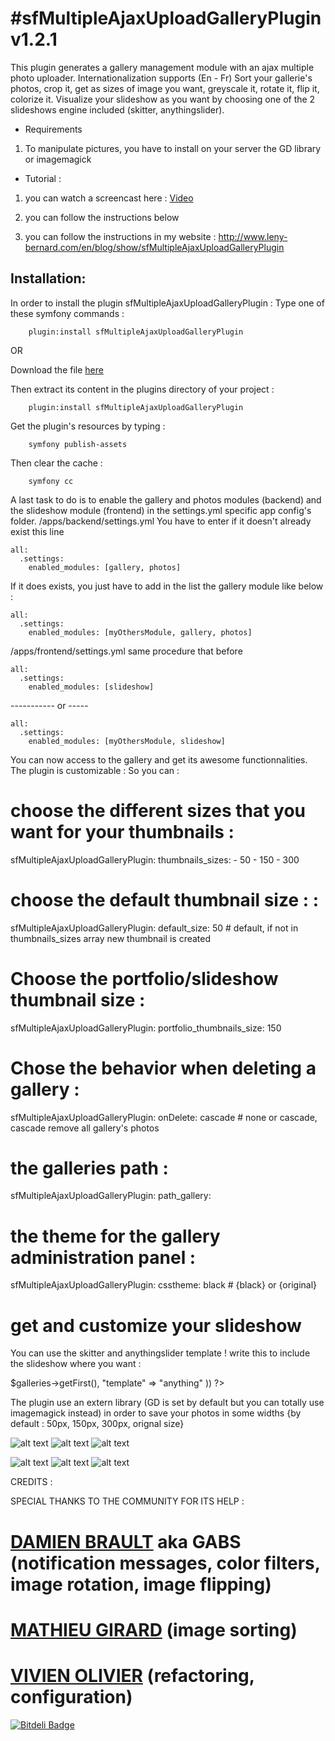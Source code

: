 #sfMultipleAjaxUploadGalleryPlugin v1.2.1
========
This plugin generates a gallery management module with an ajax multiple photo uploader.
Internationalization supports (En - Fr)
Sort your gallerie's photos, crop it, get as sizes of image you want, greyscale it, rotate it, flip it, colorize it.
Visualize your slideshow as you want by choosing one of the 2 slideshows engine included (skitter, anythingslider).


* Requirements														

1. To manipulate pictures, you have to install on your server the GD library or imagemagick


* Tutorial : 

1. you can watch a screencast here : [Video](http://vimeo.com/17367486 "Video")

2. you can follow the instructions below
3. you can follow the instructions in my website :                                                               http://www.leny-bernard.com/en/blog/show/sfMultipleAjaxUploadGalleryPlugin                                    


## Installation: 
In order to install the plugin sfMultipleAjaxUploadGalleryPlugin :
Type one of these symfony commands :

		plugin:install sfMultipleAjaxUploadGalleryPlugin

OR

Download the file [here](http://www.leny-bernard.com/uploads/plugins/sfMultipleAjaxUploadGalleryPlugin.zip "download the archive")

Then extract its content in the plugins directory of your project :

		plugin:install sfMultipleAjaxUploadGalleryPlugin

Get the plugin's resources by typing :

		symfony publish-assets
Then clear the cache :

		symfony cc

A last task to do is to enable the gallery and photos modules (backend) and the slideshow module (frontend) in the settings.yml specific app config's folder.
/apps/backend/settings.yml
You have to enter if it doesn't already exist this line
	
	all:  
	  .settings:
	    enabled_modules: [gallery, photos]

If it does exists, you just have to add in the list the gallery module like below :

 	all:  
	  .settings:
	    enabled_modules: [myOthersModule, gallery, photos]

/apps/frontend/settings.yml
same procedure that before

	all:  
	  .settings:
	    enabled_modules: [slideshow]

----------- or -----

 	all:  
	  .settings:
	    enabled_modules: [myOthersModule, slideshow]

You can now access to the gallery and get its awesome functionnalities.
The plugin is customizable :
So you can :

# choose the different sizes that you want for your thumbnails :
  sfMultipleAjaxUploadGalleryPlugin:
    thumbnails_sizes:
      - 50
      - 150
      - 300

# choose the default thumbnail size : :
  sfMultipleAjaxUploadGalleryPlugin:
    default_size: 50 # default, if not in thumbnails_sizes array new thumbnail is created

# Choose the portfolio/slideshow thumbnail size :
  sfMultipleAjaxUploadGalleryPlugin:
    portfolio_thumbnails_size: 150

# Chose the behavior when deleting a gallery :
  sfMultipleAjaxUploadGalleryPlugin:
    onDelete: cascade # none or cascade, cascade remove all gallery's photos

# the galleries path :
  sfMultipleAjaxUploadGalleryPlugin:
    path_gallery: <?php echo sfConfig::get("sf_upload_dir")."/gallery/" ;?>

# the theme for the gallery administration panel :
  sfMultipleAjaxUploadGalleryPlugin:
    csstheme: black # {black} or {original}

# get and customize your slideshow
You can use the skitter and anythingslider template !
write this to include the slideshow where you want :
  <?php include_component("slideshow","widget", array(
    "gallery"=> $galleries->getFirst(),
    "template" => "anything"
  )) ?>

The plugin use an extern library (GD is set by default but you can totally use imagemagick instead) in order to save your photos in some widths {by default : 50px, 150px, 300px, orignal size}

![alt text](http://www.operationcaribou.com/uploads/thumbnail/50_DSCN8144.JPG "50")
![alt text](http://www.operationcaribou.com/uploads/thumbnail/150_DSCN8144.JPG "150")
![alt text](http://www.operationcaribou.com/uploads/thumbnail/300_DSCN8144.JPG "300")

![alt text](http://www.leny-bernard.com/uploads/plugins/crop.png "Crop")
![alt text](http://www.leny-bernard.com/uploads/plugins/edition.png "Edition")
![alt text](http://www.leny-bernard.com/uploads/plugins/slider.png "Slideshow")

CREDITS :

SPECIAL THANKS TO THE COMMUNITY FOR ITS HELP :

# [DAMIEN BRAULT](mailto:bd.tel@free.fr "email Damien Brault") aka GABS (notification messages, color filters, image rotation, image flipping)
# [MATHIEU GIRARD](mailto:mathieu.etu@gmail.com "email Mathieu GIRARD") (image sorting)
# [VIVIEN OLIVIER](mailto:vivien.olivier@gmail.com "email Vivien Olivier") (refactoring, configuration)


[![Bitdeli Badge](https://d2weczhvl823v0.cloudfront.net/ygauthier/sfMultipleAjaxUploadGalleryPlugin/trend.png)](https://bitdeli.com/free "Bitdeli Badge")

